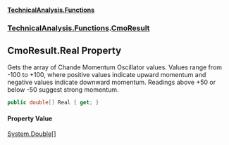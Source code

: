 #### [TechnicalAnalysis\.Functions](Atypical.TechnicalAnalysis.Functions.md 'Atypical\.TechnicalAnalysis\.Functions')
### [TechnicalAnalysis\.Functions](Atypical.TechnicalAnalysis.Functions.md#TechnicalAnalysis.Functions 'TechnicalAnalysis\.Functions').[CmoResult](CmoResult.md 'TechnicalAnalysis\.Functions\.CmoResult')

## CmoResult\.Real Property

Gets the array of Chande Momentum Oscillator values\.
Values range from \-100 to \+100, where positive values indicate upward momentum and negative values
indicate downward momentum\. Readings above \+50 or below \-50 suggest strong momentum\.

```csharp
public double[] Real { get; }
```

#### Property Value
[System\.Double](https://docs.microsoft.com/en-us/dotnet/api/System.Double 'System\.Double')[\[\]](https://docs.microsoft.com/en-us/dotnet/api/System.Array 'System\.Array')